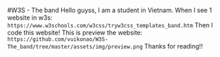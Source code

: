 #W3S - The band
Hello guyss, I am a student in Vietnam. When I see 1 website in w3s: `https://www.w3schools.com/w3css/tryw3css_templates_band.htm`
Then I code this website!
This is preview the website: `https://github.com/vuikonao/W3S-The_band/tree/master/assets/img/preview.png`
Thanks for reading!!
